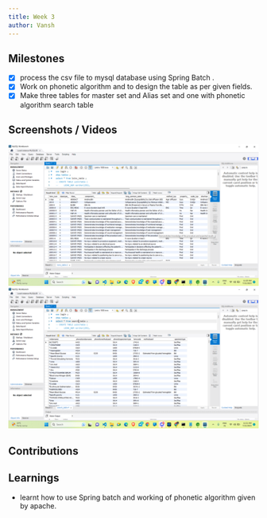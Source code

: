 ```yaml
---
title: Week 3
author: Vansh
---
```


## Milestones
- [X] process the csv file to mysql database using Spring Batch . 
- [X] Work on phonetic algorithm and to design the table as per given fields.
- [X] Make three tables for master set and Alias set and one with phonetic algorithm search table 
## Screenshots / Videos 
![Loinc_MySql_table](image-4.png)
![Search_MySql_table](image-5.png)
## Contributions

## Learnings
- learnt how to use Spring batch and working of phonetic algorithm given by apache.